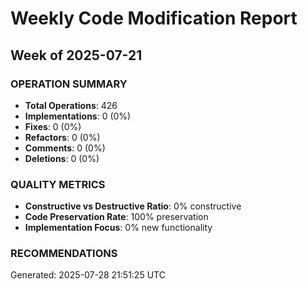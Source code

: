 # Weekly Code Modification Report
## Week of 2025-07-21

### OPERATION SUMMARY
- **Total Operations**: 426
- **Implementations**: 0 (0%)
- **Fixes**: 0 (0%)
- **Refactors**: 0 (0%)
- **Comments**: 0 (0%)
- **Deletions**: 0 (0%)

### QUALITY METRICS
- **Constructive vs Destructive Ratio**: 0% constructive
- **Code Preservation Rate**: 100% preservation
- **Implementation Focus**: 0% new functionality

### RECOMMENDATIONS




Generated: 2025-07-28 21:51:25 UTC
